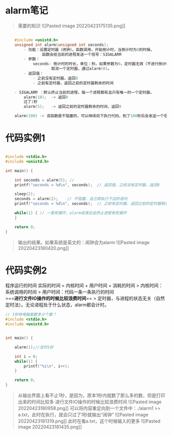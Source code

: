 # alarm笔记
>需要的知识
>![[Pasted image 20220423175135.png]]
>
```c

    #include <unistd.h>
    unsigned int alarm(unsigned int seconds);
        - 功能：设置定时器（闹钟）。函数调用，开始倒计时，当倒计时为0的时候，
                函数会给当前的进程发送一个信号：SIGALARM
        - 参数：
            seconds: 倒计时的时长，单位：秒。如果参数为0，定时器无效（不进行倒计时，不发信号）。
                    取消一个定时器，通过alarm(0)。
        - 返回值：
            - 之前没有定时器，返回0
            - 之前有定时器，返回之前的定时器剩余的时间

    - SIGALARM ：默认终止当前的进程，每一个进程都有且只有唯一的一个定时器。
        alarm(10);  -> 返回0
        过了1秒
        alarm(5);   -> 返回之前的定时器剩余的时间，返回9

    alarm(100) -> 该函数是不阻塞的，可以继续向下执行代码，到了100秒后会发送一个信号(终止当前的进程)
```

# 代码实例1
```c

#include <stdio.h>
#include <unistd.h>

int main() {

    int seconds = alarm(5); // 
    printf("seconds = %d\n", seconds);  // 返回值，之前没有定时器，返回0

    sleep(2);
    seconds = alarm(2);    // 不阻塞，会立即执行下边的语句
    printf("seconds = %d\n", seconds);  // 之前有定时器，返回之前的定时器剩余的时间

    while(1) { // 一直死循环，alarm结束后会终止进程有死循环
    }

    return 0;
}
```
>输出的结果。如果系统是英文的：闹钟会为alarm
>![[Pasted image 20220423180420.png]]


# 代码实例2

程序运行的时间
    实际的时间 = 内核时间 + 用户时间 + 消耗的时间
    > 内核时间：系统调用的时间
    > 用户时间：代码一条一条执行的时间  
    >==**进行文件IO操作的时候比较浪费时间**==
    > 定时器，与进程的状态无关（自然定时法）。无论进程处于什么状态，alarm都会计时。
   
```c
// 1秒钟电脑能数多少个数？
#include <stdio.h>
#include <unistd.h>


int main() {    

    alarm(1);//定时1秒

    int i = 0;
    while(1) {
        printf("%i\n", i++);
    }

    return 0;
}
```
>从输出界面上看不止1秒，是因为，原本1秒内就数了那么多的数，但是打印出来的时间比较多
>进行文件IO操作的时候比较浪费时间
>![[Pasted image 20220423180958.png]]
>可以将内容重定向到一个文件中：./alarm1 >> a.txt，此时在执行，就会只过了1秒就输出“闹钟”
>![[Pasted image 20220423181319.png]]
>此时在看a.txt，这个时候输入的更多
>![[Pasted image 20220423181435.png]]
